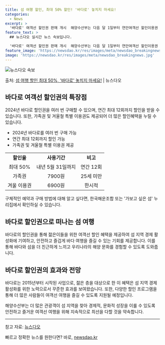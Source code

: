 ```yaml
---
title: 섬 여행 할인, 최대 50% 할인! '바다로' 놓치지 마세요!
categories:
  - News
excerpt: >
  '바다로' 여객선 할인권 판매 개시  해양수산부는 다음 달 1일부터 연안여객선 할인이용권 '2024년 바다로…
feature_text: >
  ## 뉴스다오 실시간 뉴스 속보입니다.

  '바다로' 여객선 할인권 판매 개시  해양수산부는 다음 달 1일부터 연안여객선 할인이용권 '2024년 바다로…
feature_image: 'https://newsdao.kr/res/images/meta/newsdao_breakingnews.jpg'
image: 'https://newsdao.kr/res/images/meta/newsdao_breakingnews.jpg'
---
```


![뉴스다오 속보](https://newsdao.kr/res/images/meta/newsdao_breakingnews.jpg)

<p>출처: <a href="https://newsdao.kr/4006" rel="dofollow">섬 여행 할인 최대 50%, '바다로' 놓치지 마세요!</a> | 뉴스다오</p>

<h2 data-ke-size="size26">바다로 여객선 할인권의 특장점</h2>
<p data-ke-size="size16">2024년 바다로 할인권을 여러 번 구매할 수 있으며, 연간 최대 12회까지 할인을 받을 수 있습니다. 또한, 가족권 및 겨울철 특별 이용권도 제공되어 더 많은 할인혜택을 누릴 수 있습니다.</p>
<ul>
  <li>2024년 바다로를 여러 번 구매 가능</li>
  <li>연간 최대 12회까지 할인 가능</li> 
  <li>가족권 및 겨울철 특별 이용권 제공</li>
</ul>
<table>
  <tr>
    <td style="text-align: center; height: 17px;"><b>할인율</b></td>
    <td style="text-align: center; height: 17px;"><b>사용기간</b></td>
    <td style="text-align: center; height: 17px;"><b>비고</b></td>
  </tr>
  <tr>
    <td style="text-align: center; height: 17px;">최대 50%</td>
    <td style="text-align: center; height: 17px;">내년 5월 31일까지</td>
    <td style="text-align: center; height: 17px;">연간 12회</td>
  </tr>
  <tr>
    <td style="text-align: center; height: 17px;">가족권</td>
    <td style="text-align: center; height: 17px;">7900원</td>
    <td style="text-align: center; height: 17px;">25세 미만</td>
  </tr>
  <tr>
    <td style="text-align: center; height: 17px;">겨울 이용권</td>
    <td style="text-align: center; height: 17px;">6900원</td>
    <td style="text-align: center; height: 17px;">한시적</td>
  </tr>
</table>
<p data-ke-size="size16">구체적인 예약과 구매 방법에 대해 알고 싶다면, 한국해운조합 또는 '가보고 싶은 섬' 누리집에서 확인하실 수 있습니다.</p>

<h2 data-ke-size="size26">바다로 할인권으로 떠나는 섬 여행</h2>
<p data-ke-size="size16">바다로의 할인권을 통해 젊은이들을 위한 여객선 할인 혜택을 제공하여 섬 지역 경제 활성화에 기여하고, 안전하고 즐겁게 바다 여행을 즐길 수 있는 기회를 제공합니다. 이를 통해 바다와 섬을 더 친근하게 느끼고 우리나라의 해양 문화를 경험할 수 있도록 도와줍니다.</p>

<h2 data-ke-size="size26">바다로 할인권의 효과와 전망</h2>
<p data-ke-size="size16">바다로는 2015년부터 시작된 사업으로, 젊은 층을 대상으로 한 이 혜택은 섬 지역 경제 활성화를 위한 노력으로서 꾸준한 효과를 보여왔습니다. 또한, 다양한 할인 프로그램을 통해 더 많은 사람들이 여객선 여행을 즐길 수 있도록 지원될 예정입니다.</p>
<p data-ke-size="size16">해양수산부는 더 많은 관광객이 섬 지역을 찾아 경제적, 문화적 성장을 이룰 수 있도록 안전하고 즐거운 여객선 여행을 위해 지속적으로 최선을 다할 것을 약속합니다.</p>

<hr>

참고 자료: <a href="https://newsdao.kr/4006">뉴스다오</a> 

빠르고 정확한 뉴스를 원한다면? 바로, <a href="https://newsdao.kr" rel="dofollow">newsdao.kr</a>


